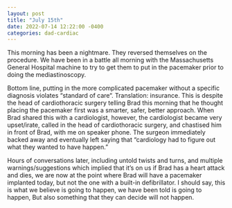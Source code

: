 ```yaml
---
layout: post
title: "July 15th"
date: 2022-07-14 12:22:00 -0400
categories: dad-cardiac
---
```


This morning has been a nightmare. They reversed themselves on the procedure. We have been in a battle all morning with the Massachusetts General Hospital machine to try to get them to put in the pacemaker prior to doing the mediastinoscopy. 

Bottom line, putting in the more complicated pacemaker without a specific diagnosis violates “standard of care“. Translation: insurance. This is despite the head of cardiothoracic surgery telling Brad this morning that he thought placing the pacemaker first was a smarter, safer, better approach. When Brad shared this with a cardiologist, however, the cardiologist became very upset/irate, called in the head of cardiothoracic surgery, and chastised him in front of Brad, with me on speaker phone. The surgeon immediately backed away and eventually left saying that “cardiology had to figure out what they wanted to have happen.”

Hours of conversations later, including untold twists and turns, and multiple warnings/suggestions which implied that it’s on us if Brad has a heart attack and dies, we are now at the point where Brad will have a pacemaker implanted today, but not the one with a built-in defibrillator. I should say, this is what we believe is going to happen, we have been told is going to happen, But also something that they can decide will not happen.
